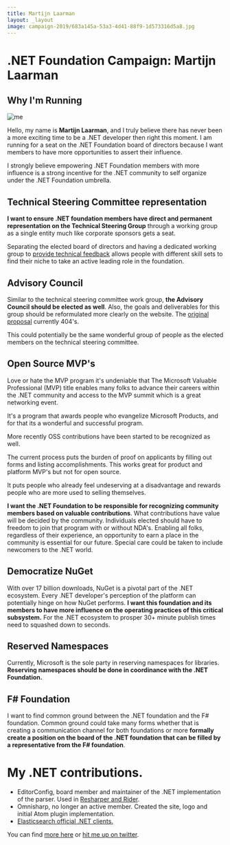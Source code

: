 ```yaml
---
title: Martijn Laarman
layout: _layout
image: campaign-2019/683a145a-53a3-4d41-88f9-1d573316d5a8.jpg
---
```


# .NET Foundation Campaign: Martijn Laarman

## Why I'm Running

![me](campaign-2019/683a145a-53a3-4d41-88f9-1d573316d5a8.jpg)

Hello, my name is **Martijn Laarman**, and I truly believe there has never been a more exciting time to be a .NET developer then right this moment. I am running for a seat on the .NET Foundation board of directors because I want members to have more opportunities to assert their influence. 

I strongly believe empowering .NET Foundation members with more influence is a strong incentive for the .NET community to self organize under the .NET Foundation umbrella. 

## Technical Steering Committee representation

**I want to ensure .NET foundation members have direct and permanent representation on the Technical Steering Group** through a working group as a single entity much like corporate sponsors gets a seat.

Separating the elected board of directors and having a dedicated working group to [provide technical feedback](https://dotnetfoundation.org/about) allows people with different skill sets to find their niche to take an active leading role in the foundation.

## Advisory Council

Similar to the technical steering committee work group, **the Advisory Council should be elected as well**. Also, the goals and deliverables for this group should be reformulated more clearly on the website. The [original proposal](http://www.dotnetfoundation.org/Media/Default/Documents/net-foundation-advisory-council-proposal.pdf) currently 404's.

This could potentially be the same wonderful group of people as the elected members on the technical steering committee.

## Open Source MVP's 

Love or hate the MVP program it's undeniable that The Microsoft Valuable Professional (MVP) title enables many folks to advance their careers within the .NET community and access to the MVP summit which is a great networking event. 

It's a program that awards people who evangelize Microsoft Products, and for that its a wonderful and successful program. 

More recently OSS contributions have been started to be recognized as well. 

The current process puts the burden of proof on applicants by filling out forms and listing accomplishments. This works great for product and platform MVP's but not for open source. 

It puts people who already feel undeserving at a disadvantage and rewards people who are more used to selling themselves. 

**I want the .NET Foundation to be responsible for recognizing community members based on valuable contributions**. What contributions have value will be decided by the community. Individuals elected should have to freedom to join that program with or without NDA's. Enabling all folks, regardless of their experience, an opportunity to earn a place in the community is essential for our future. Special care could be taken to include newcomers to the .NET world. 

## Democratize NuGet

With over 17 billion downloads, NuGet is a pivotal part of the .NET ecosystem. Every .NET developer's perception of the platform can potentially hinge on how NuGet performs. **I want this foundation and its members to have more influence on the operating practices of this critical subsystem.** For the .NET ecosystem to prosper 30+ minute publish times need to squashed down to seconds. 

## Reserved Namespaces

Currently, Microsoft is the sole party in reserving namespaces for libraries. **Reserving namespaces should be done in coordinance with the .NET Foundation.**

## F# Foundation

I want to find common ground between the .NET foundation and the F# foundation. Common ground could take many forms whether that is creating a communication channel for both foundations or more **formally create a position on the board of the .NET foundation that can be filled by a representative from the F# foundation**.

# My .NET contributions.

* EditorConfig, board member and maintainer of the .NET implementation of the parser. Used in [Resharper and Rider](https://www.jetbrains.com/help/rider/Third_Party_Software.html).
* Omnisharp, no longer an active member. Created the site, logo and initial Atom plugin implementation.
* [Elasticsearch official .NET clients.](https://www.nuget.org/profiles/elasticsearch)

You can find [more here](https://www.nuget.org/profiles/Mpdreamz) or [hit me up on twitter](https://twitter.com/Mpdreamz).
